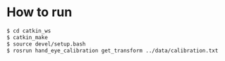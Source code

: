# How to run

```bash
$ cd catkin_ws
$ catkin_make
$ source devel/setup.bash
$ rosrun hand_eye_calibration get_transform ../data/calibration.txt
```
